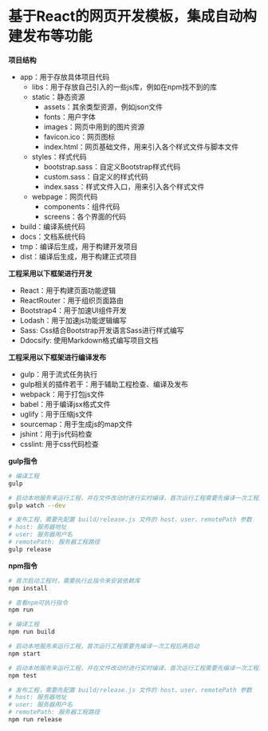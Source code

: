 # 基于React的网页开发模板，集成自动构建发布等功能


**项目结构**
* app：用于存放具体项目代码
    * libs：用于存放自己引入的一些js库，例如在npm找不到的库
    * static：静态资源
        * assets：其余类型资源，例如json文件
        * fonts：用户字体
        * images：网页中用到的图片资源
        * favicon.ico：网页图标
        * index.html：网页基础文件，用来引入各个样式文件与脚本文件
    * styles：样式代码
        * bootstrap.sass：自定义Bootstrap样式代码
        * custom.sass：自定义的样式代码
        * index.sass：样式文件入口，用来引入各个样式文件
    * webpage：网页代码
        * components：组件代码
        * screens：各个界面的代码
* build：编译系统代码
* docs：文档系统代码
* tmp：编译后生成，用于构建开发项目
* dist：编译后生成，用于构建正式项目


**工程采用以下框架进行开发**
* React：用于构建页面功能逻辑
* ReactRouter：用于组织页面路由
* Bootstrap4：用于加速UI组件开发
* Lodash：用于加速js功能逻辑编写
* Sass: Css结合Bootstrap开发语言Sass进行样式编写
* Ddocsify: 使用Markdown格式编写项目文档


**工程采用以下框架进行编译发布**
* gulp：用于流式任务执行
* gulp相关的插件若干：用于辅助工程检查、编译及发布
* webpack：用于打包js文件
* babel：用于编译jsx格式文件
* uglify：用于压缩js文件
* sourcemap：用于生成js的map文件
* jshint：用于js代码检查
* csslint: 用于css代码检查


**gulp指令**
```bash
# 编译工程
gulp

# 启动本地服务来运行工程，并在文件改动时进行实时编译，首次运行工程需要先编译一次工程后再启动
gulp watch --dev

# 发布工程，需要先配置 build/release.js 文件的 host、user、remotePath 参数
# host: 服务器地址
# user: 服务器用户名
# remotePath: 服务器工程路径
gulp release
```


**npm指令**
```bash
# 首次启动工程时，需要执行此指令来安装依赖库
npm install

# 查看npm可执行指令
npm run

# 编译工程
npm run build

# 启动本地服务来运行工程，首次运行工程需要先编译一次工程后再启动
npm start

# 启动本地服务来运行工程，并在文件改动时进行实时编译，首次运行工程需要先编译一次工程后再启动
npm test

# 发布工程，需要先配置 build/release.js 文件的 host、user、remotePath 参数
# host: 服务器地址
# user: 服务器用户名
# remotePath: 服务器工程路径
npm run release
```
